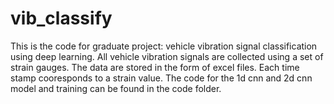 # vib_classify

This is the code for graduate project: vehicle vibration signal classification using deep learning.
All vehicle vibration signals are collected using a set of strain gauges.
The data are stored in the form of excel files. Each time stamp cooresponds to a strain value.
The code for the 1d cnn and 2d cnn model and training can be found in the code folder.
